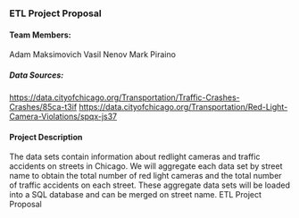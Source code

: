 ### ETL Project Proposal

#### Team Members:

Adam Maksimovich
Vasil Nenov
Mark Piraino

##### Data Sources:
https://data.cityofchicago.org/Transportation/Traffic-Crashes-Crashes/85ca-t3if
https://data.cityofchicago.org/Transportation/Red-Light-Camera-Violations/spqx-js37

#### Project Description

The data sets contain information about redlight cameras and traffic accidents on streets in Chicago. We will aggregate each data set by street name to obtain the total number of red light cameras and the total number of traffic accidents on each street. These aggregate data sets will be loaded into a SQL database and can be merged on street name.
ETL Project Proposal

